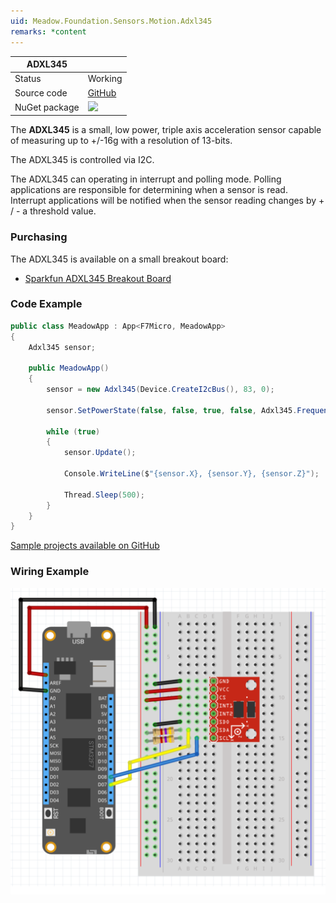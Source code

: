 ```yaml
---
uid: Meadow.Foundation.Sensors.Motion.Adxl345
remarks: *content
---
```


| ADXL345       |             |
|---------------|-------------|
| Status        | Working     |
| Source code   | [GitHub](https://github.com/WildernessLabs/Meadow.Foundation/tree/master/Source/Meadow.Foundation.Peripherals/Sensors.Motion.Adxl345) |
| NuGet package | <img src="https://img.shields.io/nuget/v/Meadow.Foundation.Sensors.Motion.Adxl345.svg?label=Meadow.Foundation.Sensors.Motion.Adxl345" style="width: auto;" /> |

The **ADXL345** is a small, low power, triple axis acceleration sensor capable of measuring up to +/-16g with a resolution of 13-bits.

The ADXL345 is controlled via I2C.


The ADXL345 can operating in interrupt and polling mode. Polling applications are responsible for determining when a sensor is read.  Interrupt applications will be notified when the sensor reading changes by + / - a threshold value.

### Purchasing

The ADXL345 is available on a small breakout board:

* [Sparkfun ADXL345 Breakout Board](https://www.sparkfun.com/products/9836)

### Code Example

```csharp
public class MeadowApp : App<F7Micro, MeadowApp>
{
    Adxl345 sensor;

    public MeadowApp()
    {
        sensor = new Adxl345(Device.CreateI2cBus(), 83, 0);

        sensor.SetPowerState(false, false, true, false, Adxl345.Frequency.EightHz);

        while (true)
        {
            sensor.Update();

            Console.WriteLine($"{sensor.X}, {sensor.Y}, {sensor.Z}");

            Thread.Sleep(500);
        } 
    }
}
```

[Sample projects available on GitHub](https://github.com/WildernessLabs/Meadow.Foundation/tree/master/Source/Meadow.Foundation.Peripherals/Sensors.Motion.Adxl345/Samples/) 

### Wiring Example

![](../../API_Assets/Meadow.Foundation.Sensors.Motion.ADXL345/ADXL345.svg)